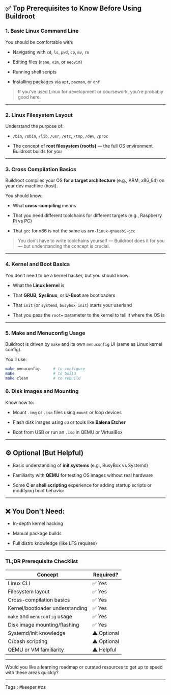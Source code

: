 ## ✅ **Top Prerequisites to Know Before Using Buildroot**

### 1. **Basic Linux Command Line**

You should be comfortable with:

- Navigating with `cd`, `ls`, `pwd`, `cp`, `mv`, `rm`
    
- Editing files (`nano`, `vim`, or `neovim`)
    
- Running shell scripts
    
- Installing packages via `apt`, `pacman`, or `dnf`
    

> If you’ve used Linux for development or coursework, you're probably good here.

---

### 2. **Linux Filesystem Layout**

Understand the purpose of:

- `/bin`, `/sbin`, `/lib`, `/usr`, `/etc`, `/tmp`, `/dev`, `/proc`
    
- The concept of **root filesystem (rootfs)** — the full OS environment Buildroot builds for you
    

---

### 3. **Cross Compilation Basics**

Buildroot compiles your OS **for a target architecture** (e.g., ARM, x86_64) on your dev machine (host).

You should know:

- What **cross-compiling** means
    
- That you need different toolchains for different targets (e.g., Raspberry Pi vs PC)
    
- That `gcc` for x86 is not the same as `arm-linux-gnueabi-gcc`
    

> You don’t have to write toolchains yourself — Buildroot does it for you — but understanding the concept is crucial.

---

### 4. **Kernel and Boot Basics**

You don’t need to be a kernel hacker, but you should know:

- What the **Linux kernel** is
    
- That **GRUB**, **Syslinux**, or **U-Boot** are bootloaders
    
- That `init` (or `systemd`, `busybox init`) starts your userland
    
- That you pass the `root=` parameter to the kernel to tell it where the OS is
    

---

### 5. **Make and Menuconfig Usage**

Buildroot is driven by `make` and its own `menuconfig` UI (same as Linux kernel config).

You’ll use:

```bash
make menuconfig      # to configure
make                 # to build
make clean           # to rebuild
```

### 6. **Disk Images and Mounting**

Know how to:

- Mount `.img` or `.iso` files using `mount` or loop devices
    
- Flash disk images using `dd` or tools like **Balena Etcher**
    
- Boot from USB or run an `.iso` in QEMU or VirtualBox
    

---

## ⚙️ Optional (But Helpful)

- Basic understanding of **init systems** (e.g., BusyBox vs Systemd)
    
- Familiarity with **QEMU** for testing OS images without real hardware
    
- Some **C or shell scripting** experience for adding startup scripts or modifying boot behavior
    

---

## ❌ You **Don't** Need:

- In-depth kernel hacking
    
- Manual package builds
    
- Full distro knowledge (like LFS requires)
    

---

### TL;DR Prerequisite Checklist

| Concept                         | Required?   |
| ------------------------------- | ----------- |
| Linux CLI                       | ✅ Yes       |
| Filesystem layout               | ✅ Yes       |
| Cross-compilation basics        | ✅ Yes       |
| Kernel/bootloader understanding | ✅ Yes       |
| `make` and `menuconfig` usage   | ✅ Yes       |
| Disk image mounting/flashing    | ✅ Yes       |
| Systemd/init knowledge          | ⚠️ Optional |
| C/bash scripting                | ⚠️ Optional |
| QEMU or VM familiarity          | ⚠️ Helpful  |

---

Would you like a learning roadmap or curated resources to get up to speed with these areas quickly?
____
Tags : #keeper #os